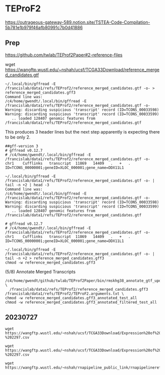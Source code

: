 

#	TEProF2


https://outrageous-gateway-589.notion.site/TSTEA-Code-Compilation-5b781e1b979f46afb80991c7b0d41886



##	Prep

https://github.com/twlab/TEProf2Paper#2-reference-files



wget https://wangftp.wustl.edu/~nshah/ucsf/TCGA33Download/reference_merged_candidates.gtf


```
~/.local/bin/gffread -E /francislab/data1/refs/TEProf2/reference_merged_candidates.gtf -o- > reference_merged_candidates.gff3
Command line was:
/c4/home/gwendt/.local/bin/gffread -E /francislab/data1/refs/TEProf2/reference_merged_candidates.gtf -o-
Warning: discarding suspicious 'transcript' record (ID=TCONS_00033598)
Warning: discarding suspicious 'transcript' record (ID=TCONS_00033599)
   .. loaded 128407 genomic features from /francislab/data1/refs/TEProf2/reference_merged_candidates.gtf

```

This produces 3 header lines but the next step apparently is expecting there to be only 2.

```
##gff-version 3
# gffread v0.12.7
# /c4/home/gwendt/.local/bin/gffread -E /francislab/data1/refs/TEProf2/reference_merged_candidates.gtf -o-
chr1	Cufflinks	transcript	11869	14409	.	+	.	ID=TCONS_00000001;geneID=XLOC_000001;gene_name=DDX11L1
```


```
~/.local/bin/gffread -E /francislab/data1/refs/TEProf2/reference_merged_candidates.gtf -o- | tail -n +2 | head -3
Command line was:
/c4/home/gwendt/.local/bin/gffread -E /francislab/data1/refs/TEProf2/reference_merged_candidates.gtf -o-
Warning: discarding suspicious 'transcript' record (ID=TCONS_00033598)
Warning: discarding suspicious 'transcript' record (ID=TCONS_00033599)
   .. loaded 128407 genomic features from /francislab/data1/refs/TEProf2/reference_merged_candidates.gtf

# gffread v0.12.7
# /c4/home/gwendt/.local/bin/gffread -E /francislab/data1/refs/TEProf2/reference_merged_candidates.gtf -o-
chr1	Cufflinks	transcript	11869	14409	.	+	.	ID=TCONS_00000001;geneID=XLOC_000001;gene_name=DDX11L1
```

```
~/.local/bin/gffread -E /francislab/data1/refs/TEProf2/reference_merged_candidates.gtf -o- | tail -n +2 > reference_merged_candidates.gff3
chmod -w reference_merged_candidates.gff3
```



(5/8) Annotate Merged Transcripts

```
/c4/home/gwendt/github/twlab/TEProf2Paper/bin/rmskhg38_annotate_gtf_update_test_tpm_cuff.py \
  /francislab/data1/refs/TEProf2/reference_merged_candidates.gff3 /francislab/data1/refs/TEProf2/TEProF2.arguments.txt \
chmod -w reference_merged_candidates.gff3_annotated_test_all
chmod -w reference_merged_candidates.gff3_annotated_filtered_test_all
```





##	20230727


```
wget https://wangftp.wustl.edu/~nshah/ucsf/TCGA33Download/Expression%20of%20Transcripts%20Across%20Cell%20Line%20Samples-%202297.csv

wget https://wangftp.wustl.edu/~nshah/ucsf/TCGA33Download/Expression%20of%20Transcripts%20Across%20TCGA%20Samples-%202297.csv

wget https://wangftp.wustl.edu/~nshah/rnapipeline_public_link/rnapipelinerefhg38.tar.gz
```



